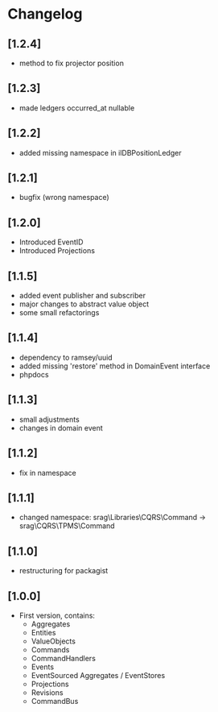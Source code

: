 # Changelog

## [1.2.4]
- method to fix projector position

## [1.2.3]
- made ledgers occurred_at nullable

## [1.2.2]
- added missing namespace in ilDBPositionLedger

## [1.2.1]
- bugfix (wrong namespace)

## [1.2.0]
- Introduced EventID
- Introduced Projections

## [1.1.5]
- added event publisher and subscriber
- major changes to abstract value object
- some small refactorings

## [1.1.4]
- dependency to ramsey/uuid
- added missing 'restore' method in DomainEvent interface
- phpdocs

## [1.1.3]
- small adjustments
- changes in domain event

## [1.1.2]
- fix in namespace

## [1.1.1]
- changed namespace: srag\Libraries\CQRS\Command -> srag\CQRS\TPMS\Command

## [1.1.0]
- restructuring for packagist

## [1.0.0]
- First version, contains: 
    * Aggregates
    * Entities
    * ValueObjects
    * Commands
    * CommandHandlers
    * Events
    * EventSourced Aggregates / EventStores
    * Projections
    * Revisions
    * CommandBus
